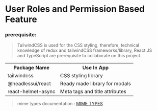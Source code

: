 # User Roles and Permission Based Feature

### <b>prerequisite</b>:

> TailwindCSS is used for the CSS styling, therefore, technical knowledge of redux and tailwindCSS frameworks/library, React.JS and TypeScript are prerequisite to collaborate on this project.

 <table>
    <tr>
      <th>Package Name</th>
      <th>Use In App</th>
    </tr>
    <tr>
      <td>tailwindcss</td>
      <td>CSS styling library</td>
    </tr>
    <tr>
      <td>@headlessui/react</td>
      <td>Ready made library for modals</td>
    </tr>   
    <tr>
      <td>react-helmet-async</td>
      <td>Meta tags and title attributes</td>
    </tr>
  </table>

> mime types documentation : <a href="https://developer.mozilla.org/en-US/docs/Web/HTTP/Basics_of_HTTP/MIME_types/Common_types">MIME TYPES</a>
